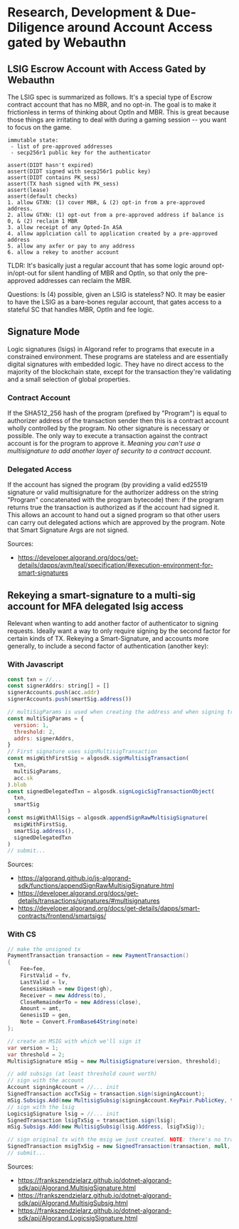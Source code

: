 # Research, Development & Due-Diligence around Account Access gated by Webauthn 

## LSIG Escrow Account with Access Gated by Webauthn

The LSIG spec is summarized as follows. It's a special type of Escrow contract account that has no MBR, and no opt-in. The goal is to make it frictionless in terms of thinking about OptIn and MBR.
This is great because those things are irritating to deal with during a gaming session -- you want to focus on the game.


```
immutable state:
 - list of pre-approved addresses
 - secp256r1 public key for the authenticator

assert(DIDT hasn't expired)
assert(DIDT signed with secp256r1 public key)
assert(DIDT contains PK_sess)
assert(TX hash signed with PK_sess)
assert(lease)
assert(default checks)
1. allow GTXN: (1) cover MBR, & (2) opt-in from a pre-approved address.
2. allow GTXN: (1) opt-out from a pre-approved address if balance is 0, & (2) reclaim 1 MBR
3. allow receipt of any Opted-In ASA
4. allow applciation call to application created by a pre-approved address
5. allow any axfer or pay to any address
6. allow a rekey to another account
```

TLDR: It's basically just a regular account that has some logic around opt-in/opt-out for silent handling of MBR and OptIn, so that only the pre-approved addresses can reclaim the MBR.

Questions:
Is (4) possible, given an LSIG is stateless?
NO.
It may be easier to have the LSIG as a bare-bones regular account, that gates access to a stateful SC that handles MBR, OptIn and fee logic.

## Signature Mode 

Logic signatures (lsigs) in Algorand refer to programs that execute in a constrained environment. These programs are stateless and are essentially digital signatures with embedded logic. They have no direct access to the majority of the blockchain state, except for the transaction they're validating and a small selection of global properties.

### Contract Account

If the SHA512_256 hash of the program (prefixed by "Program") is equal to authorizer address of the transaction sender then this is a contract account wholly controlled by the program. No other signature is necessary or possible. The only way to execute a transaction against the contract account is for the program to approve it.
*Meaning you can't use a multisignature to add another layer of security to a contract account*.

### Delegated Access

If the account has signed the program (by providing a valid ed25519 signature or valid multisignature for the authorizer address on the string "Program" concatenated with the program bytecode) then: if the program returns true the transaction is authorized as if the account had signed it. This allows an account to hand out a signed program so that other users can carry out delegated actions which are approved by the program. Note that Smart Signature Args are not signed.

Sources: 
- https://developer.algorand.org/docs/get-details/dapps/avm/teal/specification/#execution-environment-for-smart-signatures


## Rekeying a smart-signature to a multi-sig account for MFA delegated lsig access 

Relevant when wanting to add another factor of authenticator to signing requests. Ideally want a way to only require signing by the second factor for certain kinds of TX.
Rekeying a Smart-Signature, and accounts more generally, to include a second factor of authentication (another key):

### With Javascript

```javascript
const txn = //...
const signerAddrs: string[] = []
signerAccounts.push(acc.addr)
signerAccounts.push(smartSig.address())

// multiSigParams is used when creating the address and when signing transactions
const multiSigParams = {
  version: 1,
  threshold: 2,
  addrs: signerAddrs,
}
// First signature uses signMultisigTransaction
const msigWithFirstSig = algosdk.signMultisigTransaction(
  txn,
  multiSigParams,
  acc.sk
).blob
const signedDelegatedTxn = algosdk.signLogicSigTransactionObject(
  txn,
  smartSig
)
const msigWithAllSigs = algosdk.appendSignRawMultisigSignature(
  msigWithFirstSig,
  smartSig.address(),
  signedDelegatedTxn 
)
// submit...
```

Sources:
- https://algorand.github.io/js-algorand-sdk/functions/appendSignRawMultisigSignature.html
- https://developer.algorand.org/docs/get-details/transactions/signatures/#multisignatures
- https://developer.algorand.org/docs/get-details/dapps/smart-contracts/frontend/smartsigs/

### With CS

```csharp
// make the unsigned tx
PaymentTransaction transaction = new PaymentTransaction() 
{
    Fee=fee,
    FirstValid = fv,
    LastValid = lv,
    GenesisHash = new Digest(gh),
    Receiver = new Address(to),
    CloseRemainderTo = new Address(close),
    Amount = amt,
    GenesisID = gen,
    Note = Convert.FromBase64String(note)
};

// create an MSIG with which we'll sign it
var version = 1;
var threshold = 2;
MultisigSignature mSig = new MultisigSignature(version, threshold);

// add subsigs (at least threshold count worth)
// sign with the account
Account signingAccount = //... init
SignedTransaction accTxSig = transaction.sign(signingAccount);
mSig.Subsigs.Add(new MultisigSubsig(signingAccount.KeyPair.PublicKey, txSig.Sig));
// sign with the lsig
LogicsigSignature lsig = //... init
SignedTransaction lsigTxSig = transaction.sign(lsig);
mSig.Subsigs.Add(new MultisigSubsig(lsig.Address, lsigTxSig));

// sign original tx with the msig we just created. NOTE: there's no transaction.sign(msig) :(
SignedTransaction msigTxSig = new SignedTransaction(transaction, null, mSig, null, null);
// submit...
```

Sources:
- https://frankszendzielarz.github.io/dotnet-algorand-sdk/api/Algorand.MultisigSignature.html
- https://frankszendzielarz.github.io/dotnet-algorand-sdk/api/Algorand.MultisigSubsig.html
- https://frankszendzielarz.github.io/dotnet-algorand-sdk/api/Algorand.LogicsigSignature.html
